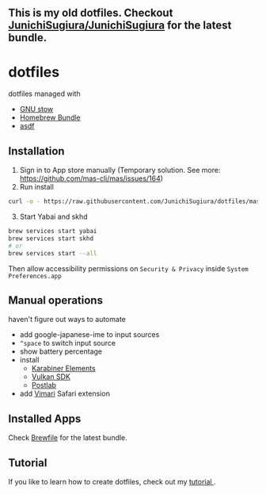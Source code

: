 ## This is my old dotfiles. Checkout [JunichiSugiura/JunichiSugiura](https://github.com/JunichiSugiura/JunichiSugiura) for the latest bundle.

# dotfiles

dotfiles managed with
- [GNU stow](https://www.gnu.org/software/stow/)
- [Homebrew Bundle](https://github.com/Homebrew/homebrew-bundle)
- [asdf](https://asdf-vm.com/#/)

## Installation

1. Sign in to App store manually (Temporary solution. See more: <https://github.com/mas-cli/mas/issues/164>)
2. Run install

```sh
curl -o - https://raw.githubusercontent.com/JunichiSugiura/dotfiles/master/packages/cli/scripts/dotfiles | sh
```

3. Start Yabai and skhd

```sh
brew services start yabai
brew services start skhd
# or
brew services start --all
```
Then allow accessibility permissions on `Security & Privacy` inside `System Preferences.app`

## Manual operations
haven't figure out ways to automate
- add google-japanese-ime to input sources
- `^space` to switch input source
- show battery percentage
- install
  - [Karabiner Elements](https://karabiner-elements.pqrs.org/)
  - [Vulkan SDK](https://vulkan.lunarg.com/)
  - [Postlab](https://hedge.video/postlab)
- add [Vimari](https://apps.apple.com/us/app/vimari/id1480933944?mt=12) Safari extension

## Installed Apps

Check [Brewfile](./Brewfile) for the latest bundle.

## Tutorial

If you like to learn how to create dotfiles, check out my [tutorial ](https://github.com/JunichiSugiura/tutorials/tree/master/dotfiles).
